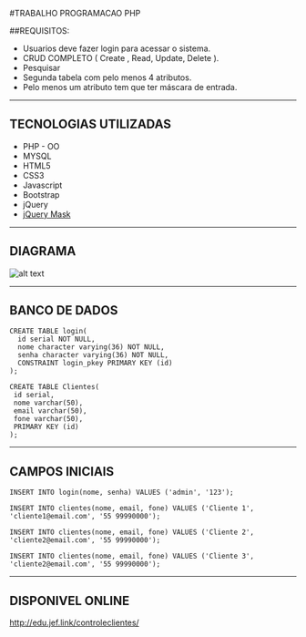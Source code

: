 #TRABALHO PROGRAMACAO PHP

##REQUISITOS:

* Usuarios deve fazer login para acessar o sistema.
* CRUD COMPLETO ( Create , Read, Update, Delete ).
* Pesquisar
* Segunda tabela com pelo menos 4 atributos.
* Pelo menos um atributo tem que ter máscara de entrada.

------

## TECNOLOGIAS UTILIZADAS

* PHP - OO
* MYSQL
* HTML5
* CSS3
* Javascript
* Bootstrap
* jQuery
* [jQuery Mask](https://github.com/igorescobar/jQuery-Mask-Plugin)

------

## DIAGRAMA

![alt text](http://edu.jef.link/controleclientes/assets/img/diagrama.png "Diagramas")


------

## BANCO DE DADOS

```
CREATE TABLE login(
  id serial NOT NULL,
  nome character varying(36) NOT NULL,
  senha character varying(36) NOT NULL,
  CONSTRAINT login_pkey PRIMARY KEY (id)
);

CREATE TABLE Clientes(
 id serial,
 nome varchar(50),
 email varchar(50),
 fone varchar(50),
 PRIMARY KEY (id)
);
```
------

## CAMPOS INICIAIS
```
INSERT INTO login(nome, senha) VALUES ('admin', '123');

INSERT INTO clientes(nome, email, fone) VALUES ('Cliente 1', 'cliente1@email.com', '55 99990000');

INSERT INTO clientes(nome, email, fone) VALUES ('Cliente 2', 'cliente2@email.com', '55 99990000');

INSERT INTO clientes(nome, email, fone) VALUES ('Cliente 3', 'cliente2@email.com', '55 99990000');

```
------

## DISPONIVEL ONLINE

http://edu.jef.link/controleclientes/
